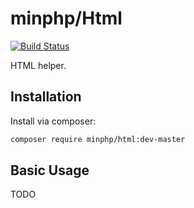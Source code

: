 # minphp/Html

[![Build Status](https://travis-ci.org/phillipsdata/minphp-html.svg?branch=master)](https://travis-ci.org/phillipsdata/minphp-html)

HTML helper.

## Installation

Install via composer:

```sh
composer require minphp/html:dev-master
```

## Basic Usage

TODO
